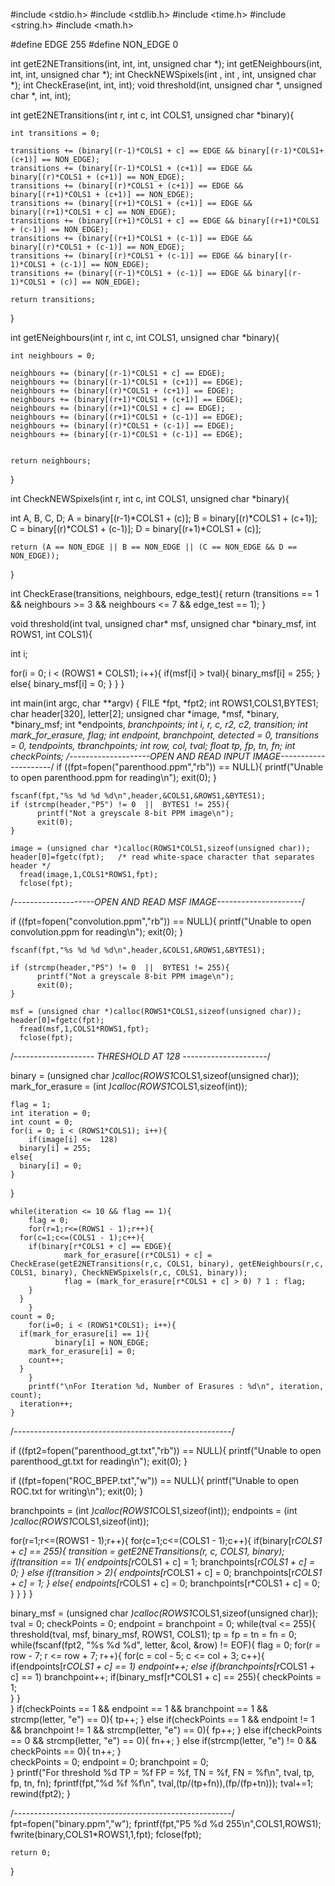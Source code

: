 #include <stdio.h>
#include <stdlib.h>
#include <time.h>
#include <string.h>
#include <math.h>

#define EDGE 255
#define NON_EDGE 0


int getE2NETransitions(int, int, int, unsigned char *);
int getENeighbours(int, int, int, unsigned char *);
int CheckNEWSpixels(int , int , int, unsigned char *);
int CheckErase(int, int, int);
void threshold(int, unsigned char *, unsigned char *, int, int);

int getE2NETransitions(int r, int c, int COLS1, unsigned char *binary){

	int transitions = 0;

	transitions += (binary[(r-1)*COLS1 + c] == EDGE && binary[(r-1)*COLS1+(c+1)] == NON_EDGE);
	transitions += (binary[(r-1)*COLS1 + (c+1)] == EDGE && binary[(r)*COLS1 + (c+1)] == NON_EDGE);
	transitions += (binary[(r)*COLS1 + (c+1)] == EDGE && binary[(r+1)*COLS1 + (c+1)] == NON_EDGE);
	transitions += (binary[(r+1)*COLS1 + (c+1)] == EDGE && binary[(r+1)*COLS1 + c] == NON_EDGE);
	transitions += (binary[(r+1)*COLS1 + c] == EDGE && binary[(r+1)*COLS1 + (c-1)] == NON_EDGE);
	transitions += (binary[(r+1)*COLS1 + (c-1)] == EDGE && binary[(r)*COLS1 + (c-1)] == NON_EDGE);
	transitions += (binary[(r)*COLS1 + (c-1)] == EDGE && binary[(r-1)*COLS1 + (c-1)] == NON_EDGE);
	transitions += (binary[(r-1)*COLS1 + (c-1)] == EDGE && binary[(r-1)*COLS1 + (c)] == NON_EDGE);

	return transitions;
}

int getENeighbours(int r, int c, int COLS1, unsigned char *binary){

	int neighbours = 0;
 
	neighbours += (binary[(r-1)*COLS1 + c] == EDGE);
	neighbours += (binary[(r-1)*COLS1 + (c+1)] == EDGE);
	neighbours += (binary[(r)*COLS1 + (c+1)] == EDGE);
	neighbours += (binary[(r+1)*COLS1 + (c+1)] == EDGE);
	neighbours += (binary[(r+1)*COLS1 + c] == EDGE);
	neighbours += (binary[(r+1)*COLS1 + (c-1)] == EDGE);
	neighbours += (binary[(r)*COLS1 + (c-1)] == EDGE);
	neighbours += (binary[(r-1)*COLS1 + (c-1)] == EDGE);


	return neighbours;
}

int CheckNEWSpixels(int r, int c, int COLS1, unsigned char *binary){
  
  int A, B, C, D;
  A = binary[(r-1)*COLS1 + (c)];
  B = binary[(r)*COLS1 + (c+1)];
  C = binary[(r)*COLS1 + (c-1)];
  D = binary[(r+1)*COLS1 + (c)];
   
	return (A == NON_EDGE || B == NON_EDGE || (C == NON_EDGE && D == NON_EDGE));
}

int CheckErase(transitions, neighbours, edge_test){
  return (transitions == 1 && neighbours >= 3 && neighbours <= 7 && edge_test == 1);
}

void threshold(int tval, unsigned char* msf, unsigned char *binary_msf, int ROWS1, int COLS1){

  int i;
  
  for(i = 0; i < (ROWS1 * COLS1); i++){
    if(msf[i] > tval){
      binary_msf[i] = 255;
    }
    else{
      binary_msf[i] = 0;
    }
  }
}

int main(int argc, char **argv)
{
	FILE	*fpt, *fpt2;
	int		ROWS1,COLS1,BYTES1;
  char	header[320], letter[2];
  unsigned char	*image, *msf, *binary, *binary_msf;
  int *endpoints, *branchpoints;
	int i, r, c, r2, c2, transition;
	int *mark_for_erasure, flag;
  int endpoint, branchpoint, detected = 0, transitions = 0, tendpoints, tbranchpoints;
  int row, col, tval;
  float tp, fp, tn, fn;
  int checkPoints;
/*--------------------OPEN AND READ INPUT IMAGE---------------------*/
	if ((fpt=fopen("parenthood.ppm","rb")) == NULL){
		  printf("Unable to open parenthood.ppm for reading\n");
		  exit(0);
	}

    fscanf(fpt,"%s %d %d %d\n",header,&COLS1,&ROWS1,&BYTES1);
	if (strcmp(header,"P5") != 0  ||  BYTES1 != 255){
		  printf("Not a greyscale 8-bit PPM image\n");
		  exit(0);
	}

    image = (unsigned char *)calloc(ROWS1*COLS1,sizeof(unsigned char));
    header[0]=fgetc(fpt);	/* read white-space character that separates header */
	  fread(image,1,COLS1*ROWS1,fpt);
	  fclose(fpt);

/*--------------------OPEN AND READ MSF IMAGE---------------------*/

  if ((fpt=fopen("convolution.ppm","rb")) == NULL){
		  printf("Unable to open convolution.ppm for reading\n");
		  exit(0);
	}

    fscanf(fpt,"%s %d %d %d\n",header,&COLS1,&ROWS1,&BYTES1);

	if (strcmp(header,"P5") != 0  ||  BYTES1 != 255){
		  printf("Not a greyscale 8-bit PPM image\n");
		  exit(0);
	}

    msf = (unsigned char *)calloc(ROWS1*COLS1,sizeof(unsigned char));
    header[0]=fgetc(fpt);	 
	  fread(msf,1,COLS1*ROWS1,fpt);
	  fclose(fpt);
/*-------------------- THRESHOLD AT 128 ---------------------*/

  binary = (unsigned char *)calloc(ROWS1*COLS1,sizeof(unsigned char));
	mark_for_erasure = (int *)calloc(ROWS1*COLS1,sizeof(int));
  
	flag = 1;
	int iteration = 0;
	int count = 0;
	for(i = 0; i < (ROWS1*COLS1); i++){
		if(image[i] <=  128)
      binary[i] = 255;
    else{
      binary[i] = 0;
    }
  }

	while(iteration <= 10 && flag == 1){
		flag = 0;
		for(r=1;r<=(ROWS1 - 1);r++){
      for(c=1;c<=(COLS1 - 1);c++){
        if(binary[r*COLS1 + c] == EDGE){
  				mark_for_erasure[(r*COLS1) + c] = CheckErase(getE2NETransitions(r,c, COLS1, binary), getENeighbours(r,c, COLS1, binary), CheckNEWSpixels(r,c, COLS1, binary));
  				flag = (mark_for_erasure[r*COLS1 + c] > 0) ? 1 : flag;                     
        }		
      } 
		}		  
   	count = 0;
		for(i=0; i < (ROWS1*COLS1); i++){
      if(mark_for_erasure[i] == 1){
			  binary[i] = NON_EDGE;
        mark_for_erasure[i] = 0;
        count++;
      }
		}
		printf("\nFor Iteration %d, Number of Erasures : %d\n", iteration, count);
	  iteration++;
	}
  
/*------------------------------------------------------*/
 
 
 if ((fpt2=fopen("parenthood_gt.txt","rb")) == NULL){
		  printf("Unable to open parenthood_gt.txt for reading\n");
		  exit(0);
	}
 
 if ((fpt=fopen("ROC_BPEP.txt","w")) == NULL){
		  printf("Unable to open ROC.txt for writing\n");
		  exit(0);
	}
 
 branchpoints = (int *)calloc(ROWS1*COLS1,sizeof(int));
 endpoints = (int *)calloc(ROWS1*COLS1,sizeof(int));
 
  for(r=1;r<=(ROWS1 - 1);r++){
    for(c=1;c<=(COLS1 - 1);c++){
      if(binary[r*COLS1 + c] == 255){
        transition = getE2NETransitions(r, c, COLS1, binary);
        if(transition == 1){
          endpoints[r*COLS1 + c] = 1;
          branchpoints[r*COLS1 + c] = 0;
        }
        else if(transition > 2){
          endpoints[r*COLS1 + c] = 0;
          branchpoints[r*COLS1 + c] = 1;
        }
        else{
          endpoints[r*COLS1 + c] = 0;
          branchpoints[r*COLS1 + c] = 0;
        }
      }
    }
  }

  binary_msf = (unsigned char *)calloc(ROWS1*COLS1,sizeof(unsigned char));
  tval = 0;
  checkPoints = 0;
  endpoint = branchpoint = 0;
  while(tval <= 255){
    threshold(tval, msf, binary_msf, ROWS1, COLS1);
    tp = fp = tn = fn = 0;
    while(fscanf(fpt2, "%s %d %d", letter, &col, &row) != EOF){
      flag = 0;
      for(r = row - 7; r <= row + 7; r++){
        for(c = col - 5; c <= col + 3; c++){
          if(endpoints[r*COLS1 + c] == 1)
            endpoint++;
          else if(branchpoints[r*COLS1 + c] == 1)
            branchpoint++;
          if(binary_msf[r*COLS1 + c] == 255){
            checkPoints = 1;  
          }
        }      
      }
      if(checkPoints == 1 && endpoint == 1 && branchpoint == 1 && strcmp(letter, "e") == 0){
        tp++;
      }
      else if(checkPoints == 1 && endpoint != 1 && branchpoint  != 1 && strcmp(letter, "e") == 0){
        fp++;
      }
      else if(checkPoints == 0 && strcmp(letter, "e") == 0){
        fn++;
      }
      else if(strcmp(letter, "e") != 0 && checkPoints == 0){
        tn++;
      }  
      checkPoints = 0;
      endpoint = 0;
      branchpoint = 0;  
    }
    printf("For threshold %d  TP = %f FP = %f, TN = %f, FN = %f\n", tval, tp, fp, tn, fn);
    fprintf(fpt,"%d %f %f\n", tval,(tp/(tp+fn)),(fp/(fp+tn)));
    tval+=1; 
    rewind(fpt2);
  }

/*------------------------------------------------------*/	
	fpt=fopen("binary.ppm","w");
	fprintf(fpt,"P5 %d %d 255\n",COLS1,ROWS1);
	fwrite(binary,COLS1*ROWS1,1,fpt);
	fclose(fpt);       

	return 0;
}
